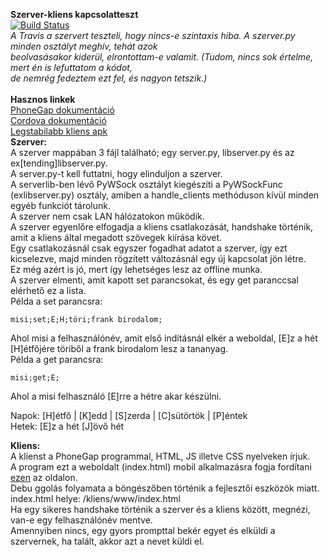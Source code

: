 **Szerver-kliens kapcsolatteszt**<br>
[![Build Status](https://travis-ci.org/Sletteon/cm-conntest.svg?branch=master)](https://travis-ci.org/Sletteon/cm-conntest)<br>
_A Travis a szervert teszteli, hogy nincs-e szintaxis hiba. A szerver.py minden osztályt meghív, tehát azok <br>
beolvasásakor kiderül, elrontottam-e valamit. (Tudom, nincs sok értelme, mert én is lefuttatom a kódot, <br>
de nemrég fedeztem ezt fel, és nagyon tetszik.)_<br><br>
**Hasznos linkek**<br>
[PhoneGap dokumentáció](http://docs.phonegap.com/)<br>
[Cordova dokumentáció](https://cordova.apache.org/docs/en/latest/)<br>
[Legstabilabb kliens apk](https://build.phonegap.com/apps/2893794/download/android/?qr_key=a5nry2YDex911S8dvqJu)<br>
**Szerver:**<br>
A szerver mappában 3 fájl található; egy server.py, libserver.py és az ex[tending]libserver.py.<br>
A server.py-t kell futtatni, hogy elinduljon a szerver.<br>
A serverlib-ben lévő PyWSock osztályt kiegészíti a PyWSockFunc (exlibserver.py) osztály, amiben a handle_clients methóduson kívül minden egyéb funkciót tárolunk.<br>
A szerver nem csak LAN hálózatokon működik.<br>
A szerver egyenlőre elfogadja a kliens csatlakozását, handshake történik, amit a kliens által megadott szövegek kiírása követ.<br>
Egy csatlakozásnál csak egyszer fogadhat adatot a szerver, így ezt kicselezve, majd minden rögzített változásnál egy új kapcsolat jön létre.<br>
Ez még azért is jó, mert így lehetséges lesz az offline munka.<br>
A szerver elmenti, amit kapott set parancsokat, és egy get paranccsal elérhető ez a lista.<br>
Példa a set parancsra:

```
misi;set;E;H;töri;frank birodalom;
```

Ahol misi a felhasználónév, amit első indításnál elkér a weboldal, [E]z a hét [H]étfőjére töriből a frank birodalom lesz a tananyag.<br>
Példa a get parancsra:

```
misi;get;E;
```

Ahol a misi felhasználó [E]rre a hétre akar készülni.<br>

Napok: [H]étfő | [K]edd | [S]zerda | [C]sütörtök | [P]éntek<br>
Hetek: [E]z a hét [J]övő hét<br>

**Kliens:**<br>
A klienst a PhoneGap programmal, HTML, JS illetve CSS nyelveken írjuk.<br>
A program ezt a weboldalt (index.html) mobil alkalmazásra fogja fordítani [ezen](https://build.phonegap.com) az oldalon.<br>
Debu ggolás folyamata a böngészőben történik a fejlesztői eszközök miatt.<br>
index.html helye: /kliens/www/index.html<br>
Ha egy sikeres handshake történik a szerver és a kliens között, megnézi, van-e egy felhasználónév mentve.<br>
Amennyiben nincs, egy gyors prompttal bekér egyet és elküldi a szervernek, ha talált, akkor azt a nevet küldi el.<br>
